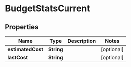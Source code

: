 

# BudgetStatsCurrent


## Properties

| Name | Type | Description | Notes |
|------------ | ------------- | ------------- | -------------|
|**estimatedCost** | **String** |  |  [optional] |
|**lastCost** | **String** |  |  [optional] |



